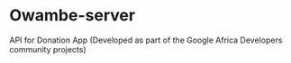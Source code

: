 # Owambe-server
API for Donation App (Developed as part of the Google Africa Developers community projects)
